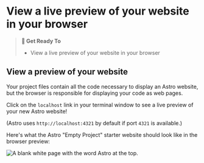 # View a live preview of your website in your browser

> **🎯 Get Ready To**
>
> - View a live preview of your website in your browser

## View a preview of your website

Your project files contain all the code necessary to display an Astro website, but the browser is responsible for displaying your code as web pages.

Click on the `localhost` link in your terminal window to see a live preview of your new Astro website!

(Astro uses `http://localhost:4321` by default if port `4321` is available.)

Here's what the Astro "Empty Project" starter website should look like in the browser preview:

![A blank white page with the word Astro at the top.](https://docs.astro.build/tutorial/minimal.png)
